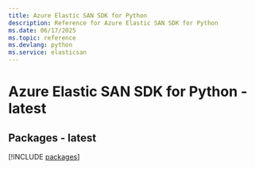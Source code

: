 ```yaml
---
title: Azure Elastic SAN SDK for Python
description: Reference for Azure Elastic SAN SDK for Python
ms.date: 06/17/2025
ms.topic: reference
ms.devlang: python
ms.service: elasticsan
---
```

# Azure Elastic SAN SDK for Python - latest
## Packages - latest
[!INCLUDE [packages](elastic-san-index.md)]